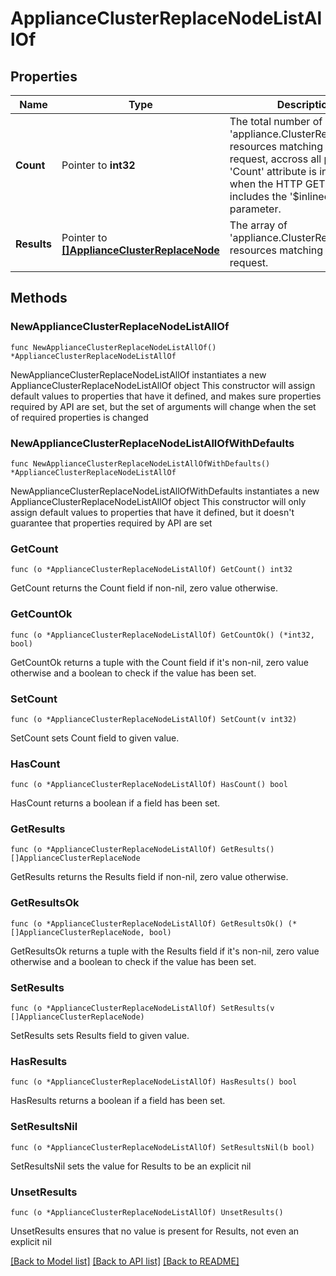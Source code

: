 # ApplianceClusterReplaceNodeListAllOf

## Properties

Name | Type | Description | Notes
------------ | ------------- | ------------- | -------------
**Count** | Pointer to **int32** | The total number of &#39;appliance.ClusterReplaceNode&#39; resources matching the request, accross all pages. The &#39;Count&#39; attribute is included when the HTTP GET request includes the &#39;$inlinecount&#39; parameter. | [optional] 
**Results** | Pointer to [**[]ApplianceClusterReplaceNode**](ApplianceClusterReplaceNode.md) | The array of &#39;appliance.ClusterReplaceNode&#39; resources matching the request. | [optional] 

## Methods

### NewApplianceClusterReplaceNodeListAllOf

`func NewApplianceClusterReplaceNodeListAllOf() *ApplianceClusterReplaceNodeListAllOf`

NewApplianceClusterReplaceNodeListAllOf instantiates a new ApplianceClusterReplaceNodeListAllOf object
This constructor will assign default values to properties that have it defined,
and makes sure properties required by API are set, but the set of arguments
will change when the set of required properties is changed

### NewApplianceClusterReplaceNodeListAllOfWithDefaults

`func NewApplianceClusterReplaceNodeListAllOfWithDefaults() *ApplianceClusterReplaceNodeListAllOf`

NewApplianceClusterReplaceNodeListAllOfWithDefaults instantiates a new ApplianceClusterReplaceNodeListAllOf object
This constructor will only assign default values to properties that have it defined,
but it doesn't guarantee that properties required by API are set

### GetCount

`func (o *ApplianceClusterReplaceNodeListAllOf) GetCount() int32`

GetCount returns the Count field if non-nil, zero value otherwise.

### GetCountOk

`func (o *ApplianceClusterReplaceNodeListAllOf) GetCountOk() (*int32, bool)`

GetCountOk returns a tuple with the Count field if it's non-nil, zero value otherwise
and a boolean to check if the value has been set.

### SetCount

`func (o *ApplianceClusterReplaceNodeListAllOf) SetCount(v int32)`

SetCount sets Count field to given value.

### HasCount

`func (o *ApplianceClusterReplaceNodeListAllOf) HasCount() bool`

HasCount returns a boolean if a field has been set.

### GetResults

`func (o *ApplianceClusterReplaceNodeListAllOf) GetResults() []ApplianceClusterReplaceNode`

GetResults returns the Results field if non-nil, zero value otherwise.

### GetResultsOk

`func (o *ApplianceClusterReplaceNodeListAllOf) GetResultsOk() (*[]ApplianceClusterReplaceNode, bool)`

GetResultsOk returns a tuple with the Results field if it's non-nil, zero value otherwise
and a boolean to check if the value has been set.

### SetResults

`func (o *ApplianceClusterReplaceNodeListAllOf) SetResults(v []ApplianceClusterReplaceNode)`

SetResults sets Results field to given value.

### HasResults

`func (o *ApplianceClusterReplaceNodeListAllOf) HasResults() bool`

HasResults returns a boolean if a field has been set.

### SetResultsNil

`func (o *ApplianceClusterReplaceNodeListAllOf) SetResultsNil(b bool)`

 SetResultsNil sets the value for Results to be an explicit nil

### UnsetResults
`func (o *ApplianceClusterReplaceNodeListAllOf) UnsetResults()`

UnsetResults ensures that no value is present for Results, not even an explicit nil

[[Back to Model list]](../README.md#documentation-for-models) [[Back to API list]](../README.md#documentation-for-api-endpoints) [[Back to README]](../README.md)


